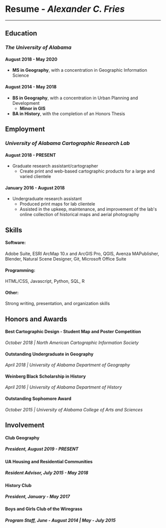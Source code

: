 # Resume - *Alexander C. Fries*
---

## Education

### *The University of Alabama*

#### August 2018 - May 2020
* **MS in Geography**, with a concentration in Geographic Information Science

#### August 2014 - May 2018
* **BS in Geography**, with a concentration in Urban Planning and Development
	* **Minor in GIS**
* **BA in History**, with the completion of an Honors Thesis


## Employment

### *University of Alabama Cartographic Research Lab*

#### August 2018 - PRESENT
* Graduate research assistant/cartographer
	* Create print and web-based cartographic products for a large and varied clientele

#### January 2016 - August 2018
* Undergraduate research assistant
	* Produced print maps for lab clientele
	* Assisted in the upkeep, maintenance, and improvement of the lab's online collection of historical maps and aerial photography


## Skills

#### Software:
Adobe Suite, ESRI ArcMap 10.x and ArcGIS Pro, QGIS, Avenza MAPublisher, Blender, Natural Scene Designer, Git, Microsoft Office Suite

#### Programming:
HTML/CSS, Javascript, Python, SQL, R

#### Other:
Strong writing, presentation, and organization skills


## Honors and Awards

#### Best Cartographic Design - Student Map and Poster Competition
*October 2018 &#124; North American Cartographic Information Society*

#### Outstanding Undergraduate in Geography
*April 2018 &#124; University of Alabama Department of Geography*

#### Weinberg Black Scholarship in History
*April 2016 &#124; University of Alabama Department of History*

#### Outstanding Sophomore Award
*October 2015 &#124; University of Alabama College of Arts and Sciences*


## Involvement

#### Club Geography
##### President, August 2019 - PRESENT

#### UA Housing and Residential Communities
##### Resident Advisor, July 2015 - May 2018

#### History Club
##### President, January - May 2017

#### Boys and Girls Club of the Wiregrass
##### Program Staff, June - August 2014 &#124; May - July 2015